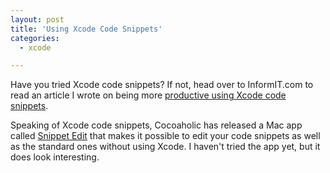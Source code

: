 ```yaml
---
layout: post
title: 'Using Xcode Code Snippets'
categories:
  - xcode

---
```


Have you tried Xcode code snippets? If not, head over to InformIT.com to read an article I wrote on being more <a href="http://www.informit.com/articles/article.aspx?p=1914191">productive using Xcode code snippets</a>. 

Speaking of Xcode code snippets, Cocoaholic has released a Mac app called <a href="http://cocoaholic.com/snippet_edit/">Snippet Edit</a> that makes it possible to edit your code snippets as well as the standard ones without using Xcode. I haven't tried the app yet, but it does look interesting.
